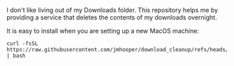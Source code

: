 I don't like living out of my Downloads folder. This repository helps me by providing a service that deletes the contents of my downloads overnight.

It is easy to install when you are setting up a new MacOS machine:

```
curl -fsSL https://raw.githubusercontent.com/jmhooper/download_cleanup/refs/heads/main/install.sh | bash
```
